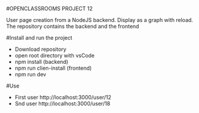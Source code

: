 #OPENCLASSROOMS PROJECT 12

User page creation from a NodeJS backend. Display as a graph with reload.
The repository contains the backend and the frontend

#Install and run the project

- Download repository
- open root directory with vsCode
- npm install (backend)
- npm run clien-install (frontend)
- npm run dev


#Use

- First user http://localhost:3000/user/12
- Snd user http://localhost:3000/user/18